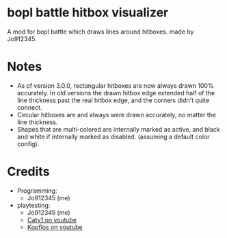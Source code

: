 # bopl battle hitbox visualizer
A mod for bopl battle which draws lines around hitboxes. made by Jo912345.

# Notes
- As of version 3.0.0, rectangular hitboxes are now always drawn 100% accurately. In old versions the drawn hitbox edge extended half of the line thickness past the real hitbox edge, and the corners didn't quite connect.
- Circular hitboxes are and always were drawn accurately, no matter the line thickness.
- Shapes that are multi-colored are internally marked as active, and black and white if internally marked as disabled. (assuming a default color config).

# Credits
- Programming:
  - Jo912345 (me)
- playtesting:
  - Jo912345 (me)
  - [Caty1 on youtube](https://www.youtube.com/@Caty15)
  - [Kopflos on youtube](https://www.youtube.com/channel/UCFSR0grPylj3dJkm-QbW0pw)
